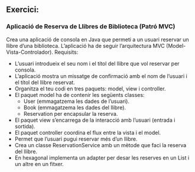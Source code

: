 
## Exercici:   
### Aplicació de Reserva de Llibres de Biblioteca (Patró MVC)  

Crea una aplicació de consola en Java que permeti a un usuari reservar un llibre d’una biblioteca. L’aplicació ha de seguir l’arquitectura MVC (Model-Vista-Controlador).
Requisits:  
 - L’usuari introdueix el seu nom i el títol del llibre que vol reservar per consola.  
 - L’aplicació mostra un missatge de confirmació amb el nom de l’usuari i el títol del llibre reservat.  
 - Organitza el teu codi en tres paquets: model, view i controller.  
 - El paquet model ha de contenir les següents classes:
   - User (emmagatzema les dades de l’usuari).
   - Book (emmagatzema les dades del llibre).
   - Reservation per encapsular la reserva.  
 - El paquet view s’encarrega de la interacció amb l’usuari (entrada i sortida).  
 - El paquet controller coordina el flux entre la vista i el model.  
 - Permet que l’usuari pugui reservar més d’un llibre.
 - Crea un classe ReservationService amb un mètode que faci la reserva del llibre.
 - En hexagonal implementa un adapter per desar les reserves en un List i un altre en un fitxer.